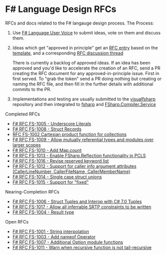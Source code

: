 F# Language Design RFCs 
=================

RFCs and docs related to the F# langauge design process. The Process:

1. Use [F# Language User Voice](http://fslang.uservoice.com) to submit ideas, vote on them and discuss them.

2. Ideas which get "approved in principle" get an [RFC entry](https://github.com/fsharp/FSharpLangDesign/tree/master/RFCs) based on the [template](https://github.com/fsharp/FSharpLangDesign/blob/master/RFC_template.md), and a corresponding [RFC discussion thread](https://github.com/fsharp/FSharpLangDesign/issues)

   There is currently a backlog of approved ideas. If an idea has been approved and you'd
   like to accelerate the creation of an RFC,  send a PR creating the RFC document for any approved-in-principle issue.
   First in first served.  To "grab the token" send a PR doing nothing but creating or naming the RFC file, and
   then fill in the further details with additional commits to the PR.

3. Implementations and testing are usually submitted to the [visualfsharp](https://github.com/Microsoft/visualfsharp/pulls) repository and then integrated to [fsharp](https://github.com/Microsoft/fsharp/fsharp) and  [FSharp.Compiler.Service](https://github.com/Microsoft/fsharp/FSharp.Compiler.Service)

Completed RFCs

* [F# RFC FS-1005 - Underscore Literals](https://github.com/fsharp/FSharpLangDesign/blob/master/RFCs/FS-1005-underscores-in-numeric-literals.md)
* [F# RFC FS-1008 - Struct Records](https://github.com/fsharp/FSharpLangDesign/blob/master/RFCs/FS-1008-struct-records.md)
* [RFC FS-1002 Cartesian product function for collections](https://github.com/fsharp/FSharpLangDesign/blob/master/RFCs/FS-1002-cartesian-product-for-collections.md)
* [F# RFC FS-1009 - Allow mutually referential types and modules over larger scopes](https://github.com/fsharp/FSharpLangDesign/blob/master/RFCs/FS-1009-mutually-referential-types-and-modules-single-scope.md)
* [F# RFC FS-1010 - Add Map.count](https://github.com/fsharp/FSharpLangDesign/blob/master/RFCs/FS-1010-add-map-count.md)
* [F# RFC FS-1013 - Enable FSharp.Reflection functionality in PCLS](https://github.com/fsharp/FSharpLangDesign/blob/master/RFCs/FS-1013-enable-reflection-functionality-on-portable-profiles.md)
* [F# RFC FS-1016 - Revise reserved keyword list](https://github.com/fsharp/FSharpLangDesign/blob/master/RFCs/FS-1016-unreserve-keywords.md)
* [F# RFC FS-1012 - Support for caller info argument attributes (CallerLineNumber, CallerFileName, CallerMemberName)](https://github.com/fsharp/FSharpLangDesign/blob/master/RFCs/FS-1012-caller-info-attributes.md)
* [F# RFC FS-1014 - Single case struct unions](https://github.com/fsharp/FSharpLangDesign/blob/master/RFCs/FS-1014-struct-unions-single-case.md)
* [F# RFC FS-1015 - Support for "fixed"](https://github.com/fsharp/FSharpLangDesign/blob/master/RFCs/FS-1015-support-for-fixed.md)

Nearing-Completion RFCs

* [F# RFC FS-1006 - Struct Tuples and Interop with C# 7.0 Tuples](https://github.com/fsharp/FSharpLangDesign/blob/master/RFCs/FS-1006-struct-tuples.md)
* [F# RFC FS-1017 - Allow all inferrable SRTP constraints to be written](https://github.com/fsharp/FSharpLangDesign/blob/master/RFCs/FS-1017-fix-srtp-constraint-parsing.md)
* [F# RFC FS-1004 - Result type](https://github.com/fsharp/FSharpLangDesign/blob/master/RFCs/FS-1004-result-type.md)

Open RFCs

* [F# RFC FS-1001 - String interpolation](https://github.com/fsharp/FSharpLangDesign/blob/master/RFCs/FS-1001-StringInterpolation.md)
* [F# RFC FS-1003 - Add nameof Operator](https://github.com/fsharp/FSharpLangDesign/blob/master/RFCs/FS-1003-nameof-operator.md)
* [F# RFC FS-1007 - Additional Option module functions](https://github.com/fsharp/FSharpLangDesign/blob/master/RFCs/FS-1007-additional-Option-module-functions.md)
* [F# RFC FS-1011 - Warn when recursive function is not tail-recursive](https://github.com/fsharp/FSharpLangDesign/blob/master/RFCs/FS-1011-warn-on-recursive-without-tail-call.md)

